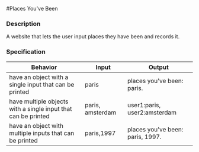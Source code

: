 #Places You've Been

### Description
A website that lets the user input places they have been and records it.

### Specification

Behavior | Input | Output
---------|-------|--------
have an object with a single input that can be printed|paris|places you've been: paris.
have multiple objects with a single input that can be printed|paris, amsterdam|user1:paris, user2:amsterdam
have an object with multiple inputs that can be printed|paris,1997|places you've been: paris, 1997.
